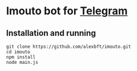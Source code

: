 # Imouto bot for [Telegram](https://www.telegram.org/)
## Installation and running
```bashp
git clone https://github.com/alexbft/imouto.git
cd imouto
npm install
node main.js
```
